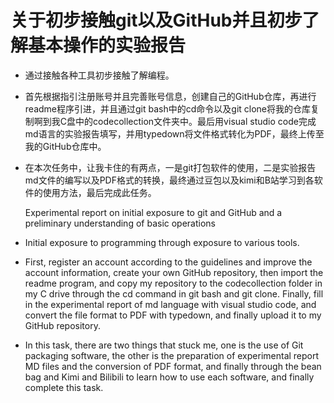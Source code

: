 # 关于初步接触git以及GitHub并且初步了解基本操作的实验报告

* 通过接触各种工具初步接触了解编程。

* 首先根据指引注册账号并且完善账号信息，创建自己的GitHub仓库，再进行readme程序引进，并且通过git bash中的cd命令以及git clone将我的仓库复制啊到我C盘中的codecollection文件夹中。最后用visual studio code完成md语言的实验报告填写，并用typedown将文件格式转化为PDF，最终上传至我的GitHub仓库中。

* 在本次任务中，让我卡住的有两点，一是git打包软件的使用，二是实验报告md文件的编写以及PDF格式的转换，最终通过豆包以及kimi和B站学习到各软件的使用方法，最后完成此任务。
  
  
  
   Experimental report on initial exposure to git and GitHub and a preliminary understanding of basic operations

* Initial exposure to programming through exposure to various tools.

* First, register an account according to the guidelines and improve the account information, create your own GitHub repository, then import the readme program, and copy my repository to the codecollection folder in my C drive through the cd command in git bash and git clone. Finally, fill in the experimental report of md language with visual studio code, and convert the file format to PDF with typedown, and finally upload it to my GitHub repository.

* In this task, there are two things that stuck me, one is the use of Git packaging software, the other is the preparation of experimental report MD files and the conversion of PDF format, and finally through the bean bag and Kimi and Bilibili to learn how to use each software, and finally complete this task.
